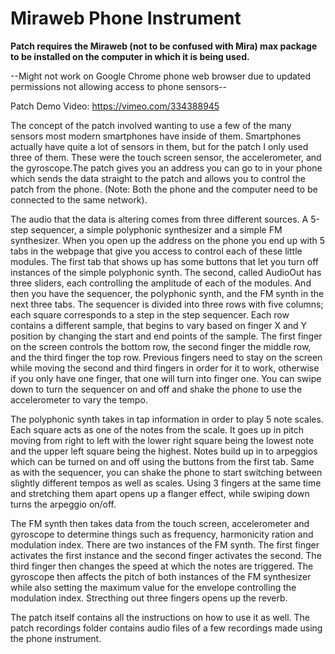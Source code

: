 # Miraweb Phone Instrument

**Patch requires the Miraweb (not to be confused with Mira) max package to be installed on the computer in which it is being used.**

--Might not work on Google Chrome phone web browser due to updated permissions not allowing access to phone sensors--

Patch Demo Video: https://vimeo.com/334388945

The concept of the patch involved wanting to use a few of the many sensors most modern smartphones have inside of them. Smartphones actually have quite a lot of sensors in them, but for the patch I only used three of them. These were the touch screen sensor, the accelerometer, and the gyroscope.The patch gives you an address you can go to in your phone which sends the data straight to the patch and allows you to control the patch from the phone. (Note: Both the phone and the computer need to be connected to the same network).

The audio that the data is altering comes from three different sources. A 5-step sequencer, a simple polyphonic synthesizer and a simple FM synthesizer. When you open up the address on the phone you end up with 5 tabs in the webpage that give you access to control each of these little modules. The first tab that shows up has some buttons that let you turn off instances of the simple polyphonic synth. The second, called AudioOut has three sliders, each controlling the amplitude of each of the modules. And then you have the sequencer, the polyphonic synth, and the FM synth in the next three tabs. The sequencer is divided into three rows with five columns; each square corresponds to a step in the step sequencer. Each row contains a different sample, that begins to vary based on finger X and Y position by changing the start and end points of the sample. The first finger on the screen controls the bottom row, the second finger the middle row, and the third finger the top row. Previous fingers need to stay on the screen while moving the second and third fingers in order for it to work, otherwise if you only have one finger, that one will turn into finger one. You can swipe down to turn the sequencer on and off and shake the phone to use the accelerometer to vary the tempo. 

The polyphonic synth takes in tap information in order to play 5 note scales. Each square acts as one of the notes from the scale. It goes up in pitch moving from right to left with the lower right square being the lowest note and the upper left square being the highest. Notes build up in to arpeggios which can be turned on and off using the buttons from the first tab. Same as with the sequencer, you can shake the phone to start switching between slightly different tempos as well as scales. Using 3 fingers at the same time and stretching them apart opens up a flanger effect, while swiping down turns the arpeggio on/off. 

The FM synth then takes data from the touch screen, accelerometer and gyroscope to determine things such as frequency, harmonicity ration and modulation index. There are two instances of the FM synth. The first finger activates the first instance and the second finger activates the second. The third finger then changes the speed at which the notes are triggered. The gyroscope then affects the pitch of both instances of the FM synthesizer while also setting the maximum value for the envelope controlling the modulation index. Strecthing out three fingers opens up the reverb.

The patch itself contains all the instructions on how to use it as well. The patch recordings folder contains audio files of a few recordings made using the phone instrument.
